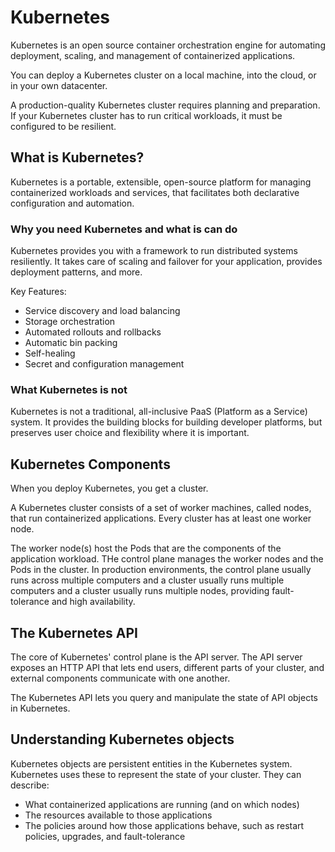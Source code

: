 # Kubernetes

Kubernetes is an open source container orchestration engine for automating deployment, scaling, and management of containerized applications.

You can deploy a Kubernetes cluster on a local machine, into the cloud, or in your own datacenter.

A production-quality Kubernetes cluster requires planning and preparation. If your Kubernetes cluster has to run critical workloads, it must be configured to be resilient.

## What is Kubernetes?

Kubernetes is a portable, extensible, open-source platform for managing containerized workloads and services, that facilitates both declarative configuration and automation.

### Why you need Kubernetes and what is can do

Kubernetes provides you with a framework to run distributed systems resiliently. It takes care of scaling and failover for your application, provides deployment patterns, and more.

Key Features:
- Service discovery and load balancing
- Storage orchestration
- Automated rollouts and rollbacks
- Automatic bin packing
- Self-healing
- Secret and configuration management

### What Kubernetes is not

Kubernetes is not a traditional, all-inclusive PaaS (Platform as a Service) system. It provides the building blocks for building developer platforms, but preserves user choice and flexibility where it is important.

## Kubernetes Components

When you deploy Kubernetes, you get a cluster.

A Kubernetes cluster consists of a set of worker machines, called nodes, that run containerized applications. Every cluster has at least one worker node.

The worker node(s) host the Pods that are the components of the application workload. THe control plane manages the worker nodes and the Pods in the cluster. In production environments, the control plane usually runs across multiple computers and a cluster usually runs multiple computers and a cluster usually runs multiple nodes, providing fault-tolerance and high availability.

## The Kubernetes API

The core of Kubernetes' control plane is the API server. The API server exposes an HTTP API that lets end users, different parts of your cluster, and external components communicate with one another.

The Kubernetes API lets you query and manipulate the state of API objects in Kubernetes.

## Understanding Kubernetes objects

Kubernetes objects are persistent entities in the Kubernetes system. Kubernetes uses these to represent the state of your cluster. They can describe:
- What containerized applications are running (and on which nodes)
- The resources available to those applications
- The policies around how those applications behave, such as restart policies, upgrades, and fault-tolerance